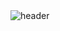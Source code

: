 <img src="https://camo.githubusercontent.com/e56d3ee3e663be984b68306d7ed42b2666575bf8b14b8d8896a7977e83773bb0/68747470733a2f2f63617073756c652d72656e6465722e76657263656c2e6170702f6170693f747970653d776176696e6726636f6c6f723d6772616469656e74266865696768743d3230302673656374696f6e3d68656164657226746578743d57686174277325323055703f26616e696d6174696f6e3d7477696e6b6c696e6726666f6e7453697a653d3430" alt="header" data-canonical-src="https://capsule-render.vercel.app/api?type=waving&amp;color=gradient&amp;height=200&amp;section=header&amp;text=What's%20Up?&amp;animation=twinkling&amp;fontSize=40" style="max-width: 100%;">
